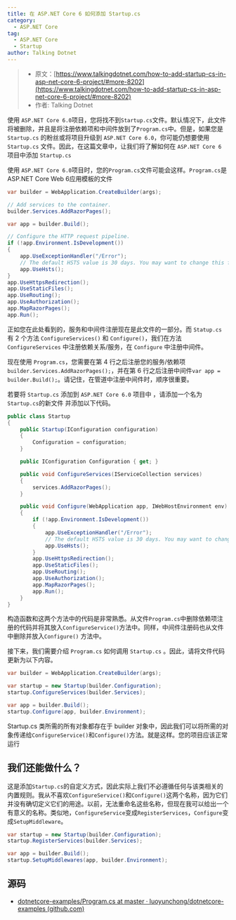 ```yaml
---
title: 在 ASP.NET Core 6 如何添加 Startup.cs
category:
  - ASP.NET Core
tag:
  - ASP.NET Core
  - Startup
author: Talking Dotnet
---
```



> - 原文：[https://www.talkingdotnet.com/how-to-add-startup-cs-in-asp-net-core-6-project/#more-8202](https://www.talkingdotnet.com/how-to-add-startup-cs-in-asp-net-core-6-project/#more-8202)
> - 作者: Talking Dotnet

使用 `ASP.NET Core 6.0`项目，您将找不到`Startup.cs`文件。默认情况下，此文件将被删除，并且是将注册依赖项和中间件放到了`Program.cs`中。但是，如果您是 `Startup.cs` 的粉丝或将项目升级到 `ASP.NET Core 6.0`，你可能仍想要使用 `Startup.cs` 文件。因此，在这篇文章中，让我们将了解如何在 `ASP.NET Core 6` 项目中添加 `Startup.cs`

使用 `ASP.NET Core 6.0`项目时，您的`Program.cs`文件可能会这样。`Program.cs`是 ASP.NET Core Web 6应用模板的文件

```cs
var builder = WebApplication.CreateBuilder(args);

// Add services to the container.
builder.Services.AddRazorPages();

var app = builder.Build();

// Configure the HTTP request pipeline.
if (!app.Environment.IsDevelopment())
{
    app.UseExceptionHandler("/Error");
    // The default HSTS value is 30 days. You may want to change this for production scenarios, see https://aka.ms/aspnetcore-hsts.
    app.UseHsts();
}
app.UseHttpsRedirection();
app.UseStaticFiles();
app.UseRouting();
app.UseAuthorization();
app.MapRazorPages();
app.Run();
```

正如您在此处看到的，服务和中间件注册现在是此文件的一部分。而 `Statup.cs` 有 2 个方法 `ConfigureServices()` 和 `Configure()`，我们在方法 `ConfigureServices` 中注册依赖关系/服务，在 `Configure` 中注册中间件。

现在使用 `Program.cs`，您需要在第 4 行之后注册您的服务/依赖项`builder.Services.AddRazorPages();`，并在第 6 行之后注册中间件`var app = builder.Build();`。请记住，在管道中注册中间件时，顺序很重要。

若要将 `Startup.cs` 添加到 `ASP.NET Core 6.0` 项目中 ，请添加一个名为`Startup.cs`的新文件 并添加以下代码。

```cs
public class Startup
{
    public Startup(IConfiguration configuration)
    {
        Configuration = configuration;
    }

    public IConfiguration Configuration { get; }

    public void ConfigureServices(IServiceCollection services)
    {
        services.AddRazorPages();
    }

    public void Configure(WebApplication app, IWebHostEnvironment env)
    {
        if (!app.Environment.IsDevelopment())
        {
            app.UseExceptionHandler("/Error");
            // The default HSTS value is 30 days. You may want to change this for production scenarios, see https://aka.ms/aspnetcore-hsts.
            app.UseHsts();
        }
        app.UseHttpsRedirection();
        app.UseStaticFiles();
        app.UseRouting();
        app.UseAuthorization();
        app.MapRazorPages();
        app.Run();
    }
}
```

构造函数和这两个方法中的代码是非常熟悉。从文件`Program.cs`中删除依赖项注册的代码并将其放入`ConfigureService()`方法中。同样，中间件注册码也从文件中删除并放入`Configure()` 方法中。

接下来，我们需要介绍 `Program.cs` 如何调用 `Startup.cs` 。因此，请将文件代码更新为以下内容。

```cs
var builder = WebApplication.CreateBuilder(args);

var startup = new Startup(builder.Configuration);
startup.ConfigureServices(builder.Services);

var app = builder.Build();
startup.Configure(app, builder.Environment);
```

Startup.cs 类所需的所有对象都存在于 builder 对象中，因此我们可以将所需的对象传递给`ConfigureService()`和`Configure()`方法。就是这样。您的项目应该正常运行

## 我们还能做什么？

这是添加`Startup.cs`的自定义方式，因此实际上我们不必遵循任何与该类相关的内置规则。我从不喜欢`ConfigureService()`和`Configure()`这两个名称，因为它们并没有确切定义它们的用途。以前，无法重命名这些名称，但现在我可以给出一个有意义的名称。类似地，`ConfigureService`变成`RegisterServices`，`Configure`变成`SetupMiddleware`。

```cs
var startup = new Startup(builder.Configuration);
startup.RegisterServices(builder.Services);

var app = builder.Build();
startup.SetupMiddlewares(app, builder.Environment);
```

## 源码

- [dotnetcore-examples/Program.cs at master · luoyunchong/dotnetcore-examples (github.com)](https://github.com/luoyunchong/dotnetcore-examples/blob/master/999-Others/NET6/NET6Startup/Program.cs)

